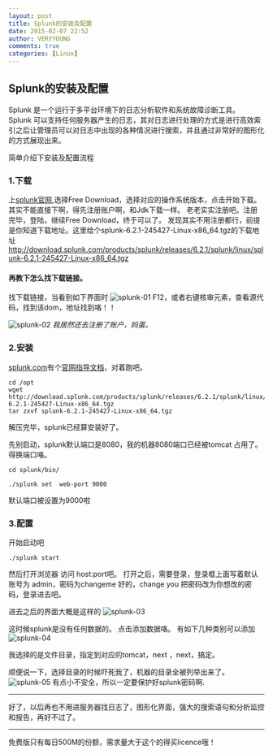 ```yaml
---
layout: post
title: Splunk的安装及配置
date: 2015-02-07 22:52
author: VERYYOUNG
comments: true
categories: [Linux]
---
```

<h2>Splunk的安装及配置</h2>

<p>Splunk 是一个运行于多平台环境下的日志分析软件和系统故障诊断工具。
Splunk 可以支持任何服务器产生的日志，其对日志进行处理的方式是进行高效索引之后让管理员可以对日志中出现的各种情况进行搜索，并且通过非常好的图形化的方式展现出来。</p>

<p>简单介绍下安装及配置流程</p>

<h3>1.下载</h3>

<p>上<a href="http://splunk.com/">splunk官网</a>,选择Free Download，选择对应的操作系统版本，点击开始下载。 其实不能直接下啊，得先注册账户啊，和Jdk下载一样。
老老实实注册吧。注册完毕，登陆，继续Free Download，终于可以了。
发现其实不用注册都行，前提是你知道下载地址。这里给个splunk-6.2.1-245427-Linux-x86_64.tgz的下载地址 <a href="http://download.splunk.com/products/splunk/releases/6.2.1/splunk/linux/splunk-6.2.1-245427-Linux-x86_64.tgz">http://download.splunk.com/products/splunk/releases/6.2.1/splunk/linux/splunk-6.2.1-245427-Linux-x86_64.tgz</a></p>

<h4>再教下怎么找下载链接。</h4>

<p>找下载链接，当看到如下界面时
<img src="http://veryyoung.u.qiniudn.com/splunk-01.png" alt="splunk-01" />
F12，或者右键核审元素，查看源代码，找到该dom，地址找到咯！！</p>

<p><img src="http://veryyoung.u.qiniudn.com/splunk-02.png" alt="splunk-02" />
<em>我居然还去注册了账户，妈蛋。</em></p>

<h3>2.安装</h3>

<p><a href="splunk.com">splunk.com</a>有个<a href="http://docs.splunk.com/Documentation/Splunk/latest/Installation/InstallonLinux">官网指导文档</a>，对着跑吧。</p>

<pre><code>cd /opt
wget http://download.splunk.com/products/splunk/releases/6.2.1/splunk/linux/splunk-6.2.1-245427-Linux-x86_64.tgz
tar zxvf splunk-6.2.1-245427-Linux-x86_64.tgz
</code></pre>

<p>解压完毕，splunk已经算安装好了。</p>

<p>先别启动，splunk默认端口是8080，我的机器8080端口已经被tomcat
占用了。
得换端口咯。</p>

<pre><code>cd splunk/bin/

./splunk set  web-port 9000
</code></pre>

<p>默认端口被设置为9000啦</p>

<h3>3.配置</h3>

<p>开始启动吧</p>

<pre><code>./splunk start
</code></pre>

<p>然后打开浏览器 访问 host:port吧。
打开之后，需要登录，登录框上面写着默认账号为 admin，密码为changeme
好的，change you
把密码改为你想改的密码，登录进去吧。</p>

<p>进去之后的界面大概是这样的
<img src="http://veryyoung.u.qiniudn.com/splunk-03.png" alt="splunk-03" /></p>

<p>这时候splunk是没有任何数据的。
点击添加数据咯。
有如下几种类别可以添加
<img src="http://veryyoung.u.qiniudn.com/splunk-04.png" alt="splunk-04" /></p>

<p>我选择的是文件目录，指定到对应的tomcat，next ，next，搞定。</p>

<p>顺便说一下，选择目录的时候吓死我了，机器的目录全被列举出来了。
<img src="http://veryyoung.u.qiniudn.com/splunk-05.png" alt="splunk-05" />
有点小不安全，所以一定要保护好splunk密码啊.</p>

<hr />

<p>好了，以后再也不用进服务器找日志了，图形化界面，强大的搜索语句和分析监控和报告，再好不过了。</p>

<hr />

<p>免费版只有每日500M的份额，需求量大于这个的得买licence哦！</p>

